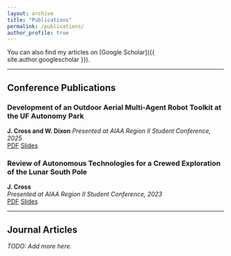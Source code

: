 ```yaml
---
layout: archive
title: "Publications"
permalink: /publications/
author_profile: true
---
```


You can also find my articles on [Google Scholar]({{ site.author.googlescholar }}).

---

## Conference Publications

### Development of an Outdoor Aerial Multi-Agent Robot Toolkit at the UF Autonomy Park
**J. Cross and W. Dixon**
*Presented at AIAA Region II Student Conference, 2025*  
[PDF](files/James_Cross_-_Development_of_an_Outdoor_Aerial_Multi-Agent_Robot_Toolkit_at_the_UF_Autonomy_Park.pdf) [Slides](files/Slides_-_James_Cross_-_Development_of_an_Outdoor_Aerial_Multi-Agent_Robot_Toolkit_at_the_UF_Autonomy_Park.pdf)


### Review of Autonomous Technologies for a Crewed Exploration of the Lunar South Pole
**J. Cross**  
*Presented at AIAA Region II Student Conference, 2023*  
[PDF](files/James_Cross_-_Review_of_Autonomous_Technologies_for_a_Crewed_Exploration_of_the_Lunar_South_Pole.pdf) [Slides](files/Slides_-_James_Cross_-_Review_of_Autonomous_Technologies_for_a_Crewed_Exploration_of_the_Lunar_South_Pole.pdf)

---

## Journal Articles

_TODO: Add more here._
